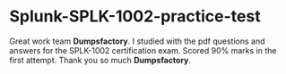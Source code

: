 # Splunk-SPLK-1002-practice-test
Great work team **Dumpsfactory**. I studied with the pdf questions and answers for the SPLK-1002 certification exam. Scored 90% marks in the first attempt. Thank you so much **Dumpsfactory**.
